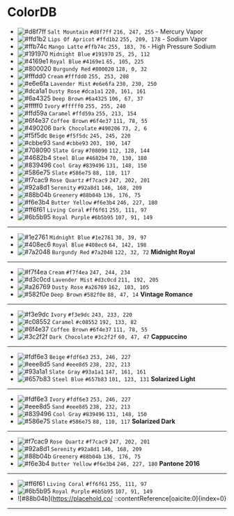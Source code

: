 # ColorDB

- ![#d8f7ff](https://placehold.co/15x15/d8f7ff/d8f7ff.png) `Salt Mountain` `#d8f7ff` `216, 247, 255` - Mercury Vapor
- ![#ffd1b2](https://placehold.co/15x15/ffd1b2/ffd1b2.png) `Lips Of Apricot` `#ffd1b2` `255, 209, 178` - Sodium Vapor
- ![#ffb74c](https://placehold.co/15x15/ffb74c/ffb74c.png) `Mango Latte` `#ffb74c` `255, 183, 76` - High Pressure Sodium
- ![#191970](https://placehold.co/15x15/191970/191970.png) `Midnight Blue` `#191970` `25, 25, 112`
- ![#4169e1](https://placehold.co/15x15/4169e1/4169e1.png) `Royal Blue` `#4169e1` `65, 105, 225`
- ![#800020](https://placehold.co/15x15/800020/800020.png) `Burgundy Red` `#800020` `128, 0, 32`
- ![#fffdd0](https://placehold.co/15x15/fffdd0/fffdd0.png) `Cream` `#fffdd0` `255, 253, 208`
- ![#e6e6fa](https://placehold.co/15x15/e6e6fa/e6e6fa.png) `Lavender Mist` `#e6e6fa` `230, 230, 250`
- ![#dca1a1](https://placehold.co/15x15/dca1a1/dca1a1.png) `Dusty Rose` `#dca1a1` `220, 161, 161`
- ![#6a4325](https://placehold.co/15x15/6a4325/6a4325.png) `Deep Brown` `#6a4325` `106, 67, 37`
- ![#fffff0](https://placehold.co/15x15/fffff0/fffff0.png) `Ivory` `#fffff0` `255, 255, 240`
- ![#ffd59a](https://placehold.co/15x15/ffd59a/ffd59a.png) `Caramel` `#ffd59a` `255, 213, 154`
- ![#6f4e37](https://placehold.co/15x15/6f4e37/6f4e37.png) `Coffee Brown` `#6f4e37` `111, 78, 55`
- ![#490206](https://placehold.co/15x15/490206/490206.png) `Dark Chocolate` `#490206` `73, 2, 6`
- ![#f5f5dc](https://placehold.co/15x15/f5f5dc/f5f5dc.png) `Beige` `#f5f5dc` `245, 245, 220`
- ![#cbbe93](https://placehold.co/15x15/cbbe93/cbbe93.png) `Sand` `#cbbe93` `203, 190, 147`
- ![#708090](https://placehold.co/15x15/708090/708090.png) `Slate Gray` `#708090` `112, 128, 144`
- ![#4682b4](https://placehold.co/15x15/4682b4/4682b4.png) `Steel Blue` `#4682b4` `70, 130, 180`
- ![#839496](https://placehold.co/15x15/839496/839496.png) `Cool Gray` `#839496` `131, 148, 150`
- ![#586e75](https://placehold.co/15x15/586e75/586e75.png) `Slate` `#586e75` `88, 110, 117`
- ![#f7cac9](https://placehold.co/15x15/f7cac9/f7cac9.png) `Rose Quartz` `#f7cac9` `247, 202, 201`
- ![#92a8d1](https://placehold.co/15x15/92a8d1/92a8d1.png) `Serenity` `#92a8d1` `146, 168, 209`
- ![#88b04b](https://placehold.co/15x15/88b04b/88b04b.png) `Greenery` `#88b04b` `136, 176, 75`
- ![#f6e3b4](https://placehold.co/15x15/f6e3b4/f6e3b4.png) `Butter Yellow` `#f6e3b4` `246, 227, 180`
- ![#ff6f61](https://placehold.co/15x15/ff6f61/ff6f61.png) `Living Coral` `#ff6f61` `255, 111, 97`
- ![#6b5b95](https://placehold.co/15x15/6b5b95/6b5b95.png) `Royal Purple` `#6b5b95` `107, 91, 149`


----------------------------------------------------------------------------------------------------------------------------


- ![#1e2761](https://placehold.co/15x15/1e2761/1e2761.png) `Midnight Blue` `#1e2761` `30, 39, 97`
- ![#408ec6](https://placehold.co/15x15/408ec6/408ec6.png) `Royal Blue` `#408ec6` `64, 142, 198`
- ![#7a2048](https://placehold.co/15x15/7a2048/7a2048.png) `Burgundy Red` `#7a2048` `122, 32, 72`
**Midnight Royal**

----------------------------------------------------------------------------------------------------------------------------

- ![#f7f4ea](https://placehold.co/15x15/f7f4ea/f7f4ea.png) `Cream` `#f7f4ea` `247, 244, 234`
- ![#d3c0cd](https://placehold.co/15x15/d3c0cd/d3c0cd.png) `Lavender Mist` `#d3c0cd` `211, 192, 205`
- ![#a26769](https://placehold.co/15x15/a26769/a26769.png) `Dusty Rose` `#a26769` `162, 103, 105`
- ![#582f0e](https://placehold.co/15x15/582f0e/582f0e.png) `Deep Brown` `#582f0e` `88, 47, 14`
**Vintage Romance**

----------------------------------------------------------------------------------------------------------------------------

- ![#f3e9dc](https://placehold.co/15x15/f3e9dc/f3e9dc.png) `Ivory` `#f3e9dc` `243, 233, 220`
- ![#c08552](https://placehold.co/15x15/c08552/c08552.png) `Caramel` `#c08552` `192, 133, 82`
- ![#6f4e37](https://placehold.co/15x15/6f4e37/6f4e37.png) `Coffee Brown` `#6f4e37` `111, 78, 55`
- ![#3c2f2f](https://placehold.co/15x15/3c2f2f/3c2f2f.png) `Dark Chocolate` `#3c2f2f` `60, 47, 47`
**Cappuccino**

----------------------------------------------------------------------------------------------------------------------------

- ![#fdf6e3](https://placehold.co/15x15/fdf6e3/fdf6e3.png) `Beige` `#fdf6e3` `253, 246, 227`
- ![#eee8d5](https://placehold.co/15x15/eee8d5/eee8d5.png) `Sand` `#eee8d5` `238, 232, 213`
- ![#93a1a1](https://placehold.co/15x15/93a1a1/93a1a1.png) `Slate Gray` `#93a1a1` `147, 161, 161`
- ![#657b83](https://placehold.co/15x15/657b83/657b83.png) `Steel Blue` `#657b83` `101, 123, 131`
**Solarized Light**

----------------------------------------------------------------------------------------------------------------------------

- ![#fdf6e3](https://placehold.co/15x15/fdf6e3/fdf6e3.png) `Ivory` `#fdf6e3` `253, 246, 227`
- ![#eee8d5](https://placehold.co/15x15/eee8d5/eee8d5.png) `Sand` `#eee8d5` `238, 232, 213`
- ![#839496](https://placehold.co/15x15/839496/839496.png) `Cool Gray` `#839496` `131, 148, 150`
- ![#586e75](https://placehold.co/15x15/586e75/586e75.png) `Slate` `#586e75` `88, 110, 117`
**Solarized Dark**

----------------------------------------------------------------------------------------------------------------------------

- ![#f7cac9](https://placehold.co/15x15/f7cac9/f7cac9.png) `Rose Quartz` `#f7cac9` `247, 202, 201`
- ![#92a8d1](https://placehold.co/15x15/92a8d1/92a8d1.png) `Serenity` `#92a8d1` `146, 168, 209`
- ![#88b04b](https://placehold.co/15x15/88b04b/88b04b.png) `Greenery` `#88b04b` `136, 176, 75`
- ![#f6e3b4](https://placehold.co/15x15/f6e3b4/f6e3b4.png) `Butter Yellow` `#f6e3b4` `246, 227, 180`
**Pantone 2016**

----------------------------------------------------------------------------------------------------------------------------

- ![#ff6f61](https://placehold.co/15x15/ff6f61/ff6f61.png) `Living Coral` `#ff6f61` `255, 111, 97`
- ![#6b5b95](https://placehold.co/15x15/6b5b95/6b5b95.png) `Royal Purple` `#6b5b95` `107, 91, 149`
- ![#88b04b](https://placehold.co/
::contentReference[oaicite:0]{index=0}

----------------------------------------------------------------------------------------------------------------------------
